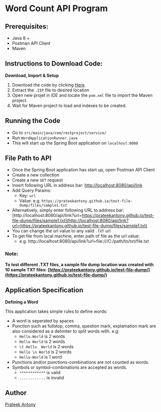 # Word Count API Program

## Prerequisites:

- Java 8 +
- Postman API Client
- Maven 

## Instructions to Download Code:

**Download, Import & Setup** 

1. Download the code by clicking [Here](https://github.com/prateekantony/word-analysis-APITest/archive/refs/heads/master.zip).
2. Extract the `.ZIP` file to desired location
3. Open new projet in IDE and locate the `pom.xml` file to import the Maven project.
4. Wait for Maven project to load and indexes to be created.

## Running the Code

* Go to `src/main/java/com/restproject/service/`
* Run `WordApplicationRunner.java`
* This will start up the Spring Boot application on `localhost:8080`

## File Path to API

- Once the Spring Boot application has start up, open Postman API Client
- Create a new collection
- Create a new `GET` request
- Insert following URL in address bar: [http://localhost:8080/api/link](http://localhost:8080/api/link)
- Add Query Params:
    - Key: `url`
    - Value: e.g. `https://prateekantony.github.io/test-file-dump/files/sample1.txt`
- Alternatively, simply enter following URL to address bar: [http://localhost:8080/api/link?url=https://prateekantony.github.io/test-file-dump/files/sample1.txt](http://localhost:8080/api/link?url=https://prateekantony.github.io/test-file-dump/files/sample1.txt)
- You can change the url value to any valid `.TXT` url 
- To get file from local machine, enter path of file as the url value: 
    -  e.g. http://localhost:8080/api/link?url=file:///C:/path/to/txt/file.txt

### Note:
**To test different .TXT files, a sample file dump location was created with 10 sample TXT files:** 
**[https://prateekantony.github.io/test-file-dump/](https://prateekantony.github.io/test-file-dump/)**

## Application Specification

**Defining a Word**

This application takes simple rules to define words:
- A word is seperated by spaces
- Punction such as fullstop, comma, question mark, explamation mark are also considered as a delimiter to split words with. e.g:
    - `Hello.World` is 2 words
    - `Hello World` is 2 words
    - `\t Hello  World` is 2 words
    - `Hello \n World` is 2 words
    - `Hello-World` is 1 word
- Punctions and/or punctions-combinations are not counted as words.
- Symbols or symbol-combinations are accepted as words.
    - `************` is valid 
    - `............` is invalid

## Author

[Prateek Antony](https://github.com/prateekantony)
